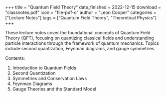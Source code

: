 +++
title = "Quantum Field Theory"
date_finished = 2022-12-15
download = "classnotes.pdf"
icon = "file-pdf-o"
author = "Leon Cooper"
categories = ["Lecture Notes"]
tags = ["Quantum Field Theory", "Theoretical Physics"]
+++

These lecture notes cover the foundational concepts of Quantum Field Theory (QFT), focusing on quantizing classical fields and understanding particle interactions through the framework of quantum mechanics. Topics include second quantization, Feynman diagrams, and gauge symmetries.

Contents:
1. Introduction to Quantum Fields
2. Second Quantization
3. Symmetries and Conservation Laws
4. Feynman Diagrams
5. Gauge Theories and the Standard Model